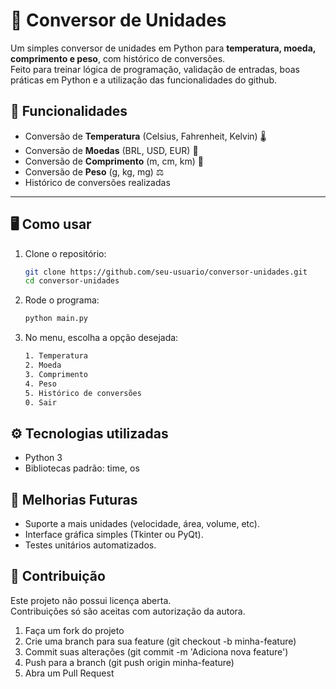 # 🧮 Conversor de Unidades

Um simples conversor de unidades em Python para **temperatura, moeda, comprimento e peso**, com histórico de conversões.  
Feito para treinar lógica de programação, validação de entradas, boas práticas em Python e a utilização das funcionalidades do github.  



## 🚀 Funcionalidades
- Conversão de **Temperatura** (Celsius, Fahrenheit, Kelvin) 🌡️  
- Conversão de **Moedas** (BRL, USD, EUR) 💱  
- Conversão de **Comprimento** (m, cm, km) 📏  
- Conversão de **Peso** (g, kg, mg) ⚖️  
- Histórico de conversões realizadas  

---

## 🖥️ Como usar
1. Clone o repositório:
   ```bash
   git clone https://github.com/seu-usuario/conversor-unidades.git
   cd conversor-unidades
2. Rode o programa:
   ```bash
   python main.py
3. No menu, escolha a opção desejada:
   ```bash
   1. Temperatura
   2. Moeda
   3. Comprimento
   4. Peso
   5. Histórico de conversões
   0. Sair

## ⚙️ Tecnologias utilizadas
- Python 3
- Bibliotecas padrão: time, os

## 📌 Melhorias Futuras
- Suporte a mais unidades (velocidade, área, volume, etc).
- Interface gráfica simples (Tkinter ou PyQt).
- Testes unitários automatizados.

## 🤝 Contribuição
Este projeto não possui licença aberta.  
Contribuições só são aceitas com autorização da autora.

1. Faça um fork do projeto
2. Crie uma branch para sua feature (git checkout -b minha-feature)
3. Commit suas alterações (git commit -m 'Adiciona nova feature')
4. Push para a branch (git push origin minha-feature)
5. Abra um Pull Request

